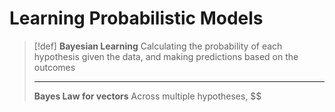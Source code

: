 # Learning Probabilistic Models

> [!def]
> **Bayesian Learning**
> Calculating the probability of each hypothesis given the data, and making predictions based on the outcomes
> 
> ---
> 
> **Bayes Law for vectors**
> Across multiple hypotheses,
> $$


